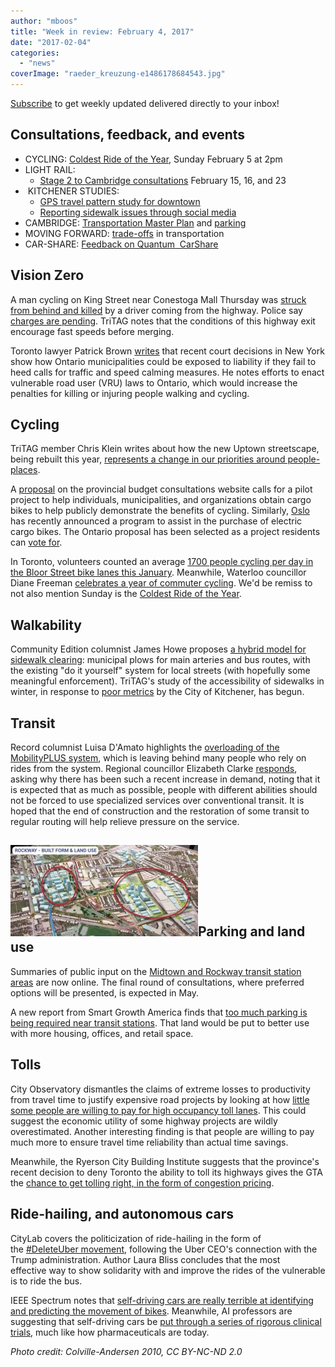 ```yaml
---
author: "mboos"
title: "Week in review: February 4, 2017"
date: "2017-02-04"
categories: 
  - "news"
coverImage: "raeder_kreuzung-e1486178684543.jpg"
---
```


[Subscribe](https://eepurl.com/4Mtkf) to get weekly updated delivered directly to your inbox!

## Consultations, feedback, and events

- CYCLING: [Coldest Ride of the Year](https://www.facebook.com/events/216022815535985/), Sunday February 5 at 2pm
- LIGHT RAIL:
    - [Stage 2 to Cambridge consultations](https://rapidtransit.regionofwaterloo.ca/en/stage2ION/Public-Consultation-Documents.asp) February 15, 16, and 23
-  KITCHENER STUDIES:
    - [GPS travel pattern study for downtown](https://www.wattrack.com/)
    - [Reporting sidewalk issues through social media](https://rhea.uwaterloo.ca/smartsidewalks/)
- CAMBRIDGE: [Transportation Master Plan](https://www.peakdemocracy.ca/portals/155/Issue_1740) and [parking](https://www.peakdemocracy.ca/portals/155/Issue_1745)
- MOVING FORWARD: [trade-offs](https://www.peakdemocracy.ca/portals/153/Issue_1747) in transportation
- CAR-SHARE: [Feedback on Quantum  CarShare](https://www.surveymonkey.com/r/J3MN2TF)

## Vision Zero

A man cycling on King Street near Conestoga Mall Thursday was [struck from behind and killed](https://kitchener.ctvnews.ca/cyclist-dies-after-being-hit-from-behind-by-car-1.3267698) by a driver coming from the highway. Police say [charges are pending](https://www.570news.com/2017/02/02/cyclist-killed-after-crash-in-front-of-conestoga-mall/). TriTAG notes that the conditions of this highway exit encourage fast speeds before merging.

Toronto lawyer Patrick Brown [writes](https://www.lawyersweekly.ca/articles/3524) that recent court decisions in New York show how Ontario municipalities could be exposed to liability if they fail to heed calls for traffic and speed calming measures. He notes efforts to enact vulnerable road user (VRU) laws to Ontario, which would increase the penalties for killing or injuring people walking and cycling.<!--more-->

## Cycling

TriTAG member Chris Klein writes about how the new Uptown streetscape, being rebuilt this year, [represents a change in our priorities around people-places](https://www.facebook.com/events/216022815535985/).

A [proposal](https://talks.ontario.ca/project/practical-biking-across-ontario) on the provincial budget consultations website calls for a pilot project to help individuals, municipalities, and organizations obtain cargo bikes to help publicly demonstrate the benefits of cycling. Similarly, [Oslo](https://www.citylab.com/commute/2017/01/oslo-norway-city-grant-for-electric-cargo-bikes/515100/) has recently announced a program to assist in the purchase of electric cargo bikes. The Ontario proposal has been selected as a project residents can [vote for](https://talks.ontario.ca/project/practical-biking-across-ontario).

In Toronto, volunteers counted an average [1700 people cycling per day in the Bloor Street bike lanes this January](https://dandyhorsemagazine.com/blog/2017/02/01/tracking-wintertime-bike-ridership-on-the-bloor-bike-lane/). Meanwhile, Waterloo councillor Diane Freeman [celebrates a year of commuter cycling](https://dianelfreeman.wordpress.com/2017/02/02/one-year-later-yes-yes-yes/). We'd be remiss to not also mention Sunday is the [Coldest Ride of the Year](https://www.facebook.com/events/216022815535985/).

## Walkability

Community Edition columnist James Howe proposes [a hybrid model for sidewalk clearing](https://communityedition.ca/wr-and-howe-a-modest-sidewalk-shoveling-proposal/): municipal plows for main arteries and bus routes, with the existing "do it yourself" system for local streets (with hopefully some meaningful enforcement). TriTAG's study of the accessibility of sidewalks in winter, in response to [poor metrics](/blog/2016/12/09/snowed-in-with-bad-metrics/) by the City of Kitchener, has begun.

## Transit

Record columnist Luisa D'Amato highlights the [overloading of the MobilityPLUS system](https://www.therecord.com/opinion-story/7095889-d-amato-oversubscribed-transit-services-leave-some-riders-stranded/), which is leaving behind many people who rely on rides from the system. Regional councillor Elizabeth Clarke [responds](https://www.facebook.com/elizabeth.clarke.96930/posts/10155051929387112?pnref=story), asking why there has been such a recent increase in demand, noting that it is expected that as much as possible, people with different abilities should not be forced to use specialized services over conventional transit. It is hoped that the end of construction and the restoration of some transit to regular routing will help relieve pressure on the service.

## [![rockway](/images/rockway-300x146.jpg "Rockway - built form and land use")](/images/rockway.jpg)Parking and land use

Summaries of public input on the [Midtown and Rockway transit station areas](https://www.kitchener.ca/en/livinginkitchener/resources/Planning/PARTS/Jan-2017-Consultation-Summary.pdf) are now online. The final round of consultations, where preferred options will be presented, is expected in May.

A new report from Smart Growth America finds that [too much parking is being required near transit stations](https://www.washingtonpost.com/news/dr-gridlock/wp/2017/02/01/cities-suburbs-are-requiring-too-much-parking-near-transit-stations-study-says/?utm_term=.9250abc673a4). That land would be put to better use with more housing, offices, and retail space.

## Tolls

City Observatory dismantles the claims of extreme losses to productivity from travel time to justify expensive road projects by looking at how [little some people are willing to pay for high occupancy toll lanes](https://cityobservatory.org/what-hot-lanes-reveal-about-the-value-of-travel-time/). This could suggest the economic utility of some highway projects are wildly overestimated. Another interesting finding is that people are willing to pay much more to ensure travel time reliability than actual time savings.

Meanwhile, the Ryerson City Building Institute suggests that the province's recent decision to deny Toronto the ability to toll its highways gives the GTA the [chance to get tolling right, in the form of congestion pricing](https://www.ryerson.ca/citybuilding/blog/road_tolls/).

## Ride-hailing, and autonomous cars

CityLab covers the politicization of ride-hailing in the form of the [#DeleteUber movement](https://www.citylab.com/commute/2017/01/hailing-an-uber-just-got-way-more-political/514871/), following the Uber CEO's connection with the Trump administration. Author Laura Bliss concludes that the most effective way to show solidarity with and improve the rides of the vulnerable is to ride the bus.

IEEE Spectrum notes that [self-driving cars are really terrible at identifying and predicting the movement of bikes](https://spectrum.ieee.org/cars-that-think/transportation/self-driving/the-selfdriving-cars-bicycle-problem). Meanwhile, AI professors are suggesting that self-driving cars be [put through a series of rigorous clinical trials](https://www.citylab.com/tech/2017/01/self-driving-cars-should-be-regulated-like-drugs/514523/), much like how pharmaceuticals are today.

_Photo credit: Colville-Andersen 2010, CC BY-NC-ND 2.0_
